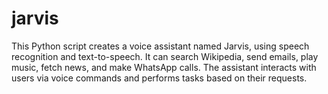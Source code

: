 # jarvis
This Python script creates a voice assistant named Jarvis, using speech recognition and text-to-speech. It can search Wikipedia, send emails, play music, fetch news, and make WhatsApp calls. The assistant interacts with users via voice commands and performs tasks based on their requests.
